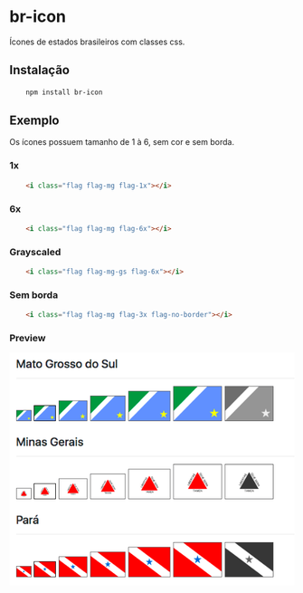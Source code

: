 # br-icon

Ícones de estados brasileiros com classes css.

## Instalação

```bash
    npm install br-icon
```

## Exemplo

Os ícones possuem tamanho de 1 à 6, sem cor e sem borda.

### 1x

```html
    <i class="flag flag-mg flag-1x"></i>
```

### 6x

```html
    <i class="flag flag-mg flag-6x"></i>
```

### Grayscaled

```html
    <i class="flag flag-mg-gs flag-6x"></i>
```

### Sem borda

```html
    <i class="flag flag-mg flag-3x flag-no-border"></i>
```

### Preview

![Preview](preview.png)
